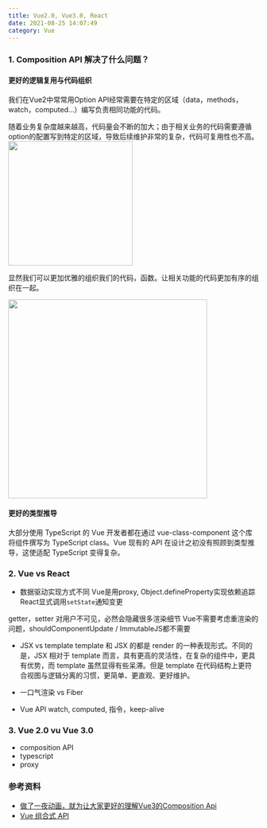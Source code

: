 ```yaml
---
title: Vue2.0, Vue3.0, React
date: 2021-08-25 14:07:49
category: Vue
---
```

### 1. Composition API 解决了什么问题？
#### 更好的逻辑复用与代码组织
我们在Vue2中常常用Option API经常需要在特定的区域（data，methods，watch，computed...）编写负责相同功能的代码。

随着业务复杂度越来越高，代码量会不断的加大；由于相关业务的代码需要遵循option的配置写到特定的区域，导致后续维护非常的复杂，代码可复用性也不高。
<img src="1.jpg" style="width:250px">

显然我们可以更加优雅的组织我们的代码，函数。让相关功能的代码更加有序的组织在一起。

<img src="2.jpg" style="width:400px">

#### 更好的类型推导
大部分使用 TypeScript 的 Vue 开发者都在通过 vue-class-component 这个库将组件撰写为 TypeScript class。Vue 现有的 API 在设计之初没有照顾到类型推导，这使适配 TypeScript 变得复杂。


### 2. Vue vs React
- 数据驱动实现方式不同
Vue是用proxy, Object.defineProperty实现依赖追踪
React显式调用`setState`通知变更

getter，setter 对用户不可见，必然会隐藏很多渲染细节
Vue不需要考虑重渲染的问题，shouldComponentUpdate / ImmutableJS都不需要

- JSX vs template
template 和 JSX 的都是 render 的一种表现形式。不同的是，JSX 相对于 template 而言，具有更高的灵活性，在复杂的组件中，更具有优势，而 template 虽然显得有些呆滞。但是 template 在代码结构上更符合视图与逻辑分离的习惯，更简单、更直观、更好维护。

- 一口气渲染 vs Fiber

- Vue API
watch, computed, 指令，keep-alive


### 3. Vue 2.0 vu Vue 3.0
- composition API
- typescript
- proxy




### 参考资料
- [做了一夜动画，就为让大家更好的理解Vue3的Composition Api](https://juejin.cn/post/6890545920883032071)
- [Vue 组合式 API](https://vue3js.cn/vue-composition/)